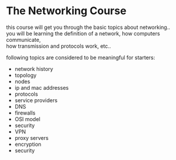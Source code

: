 # The Networking Course
this course will get you through the basic topics about networking..\
you will be learning the definition of a network, how computers communicate,\
how transmission and protocols work, etc..

following topics are considered to be meaningful for starters:
- network history
- topology
- nodes
- ip and mac addresses
- protocols
- service providers
- DNS
- firewalls
- OSI model
- security
- VPN
- proxy servers
- encryption
- security